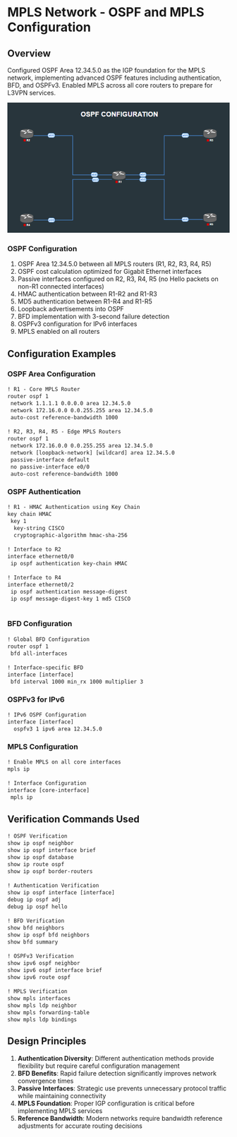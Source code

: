 # MPLS Network - OSPF and MPLS Configuration

## Overview
Configured OSPF Area 12.34.5.0 as the IGP foundation for the MPLS network, implementing advanced OSPF features including authentication, BFD, and OSPFv3. Enabled MPLS across all core routers to prepare for L3VPN services.

![MPLS Network Topology](images/mpls-network.png)

### OSPF Configuration
1. OSPF Area 12.34.5.0 between all MPLS routers (R1, R2, R3, R4, R5)
2. OSPF cost calculation optimized for Gigabit Ethernet interfaces
3. Passive interfaces configured on R2, R3, R4, R5 (no Hello packets on non-R1 connected interfaces)
4. HMAC authentication between R1-R2 and R1-R3
5. MD5 authentication between R1-R4 and R1-R5
6. Loopback advertisements into OSPF
7. BFD implementation with 3-second failure detection
8. OSPFv3 configuration for IPv6 interfaces
9. MPLS enabled on all routers

## Configuration Examples

### OSPF Area Configuration
```cisco
! R1 - Core MPLS Router
router ospf 1
 network 1.1.1.1 0.0.0.0 area 12.34.5.0
 network 172.16.0.0 0.0.255.255 area 12.34.5.0
 auto-cost reference-bandwidth 1000

! R2, R3, R4, R5 - Edge MPLS Routers
router ospf 1
 network 172.16.0.0 0.0.255.255 area 12.34.5.0
 network [loopback-network] [wildcard] area 12.34.5.0
 passive-interface default
 no passive-interface e0/0
 auto-cost reference-bandwidth 1000
```

### OSPF Authentication
```cisco
! R1 - HMAC Authentication using Key Chain
key chain HMAC
 key 1
  key-string CISCO
  cryptographic-algorithm hmac-sha-256

! Interface to R2
interface ethernet0/0
 ip ospf authentication key-chain HMAC

! Interface to R4
interface ethernet0/2
 ip ospf authentication message-digest
 ip ospf message-digest-key 1 md5 CISCO
 

```

### BFD Configuration
```cisco
! Global BFD Configuration
router ospf 1
 bfd all-interfaces

! Interface-specific BFD
interface [interface]
 bfd interval 1000 min_rx 1000 multiplier 3
```

### OSPFv3 for IPv6
```cisco
! IPv6 OSPF Configuration
interface [interface]
  ospfv3 1 ipv6 area 12.34.5.0
```

### MPLS Configuration
```cisco
! Enable MPLS on all core interfaces
mpls ip

! Interface Configuration
interface [core-interface]
 mpls ip
```

## Verification Commands Used

```cisco
! OSPF Verification
show ip ospf neighbor
show ip ospf interface brief
show ip ospf database
show ip route ospf
show ip ospf border-routers

! Authentication Verification
show ip ospf interface [interface]
debug ip ospf adj
debug ip ospf hello

! BFD Verification
show bfd neighbors
show ip ospf bfd neighbors
show bfd summary

! OSPFv3 Verification
show ipv6 ospf neighbor
show ipv6 ospf interface brief
show ipv6 route ospf

! MPLS Verification
show mpls interfaces
show mpls ldp neighbor
show mpls forwarding-table
show mpls ldp bindings
```

## Design Principles

1. **Authentication Diversity**: Different authentication methods provide flexibility but require careful configuration management
2. **BFD Benefits**: Rapid failure detection significantly improves network convergence times
3. **Passive Interfaces**: Strategic use prevents unnecessary protocol traffic while maintaining connectivity
4. **MPLS Foundation**: Proper IGP configuration is critical before implementing MPLS services
5. **Reference Bandwidth**: Modern networks require bandwidth reference adjustments for accurate routing decisions

